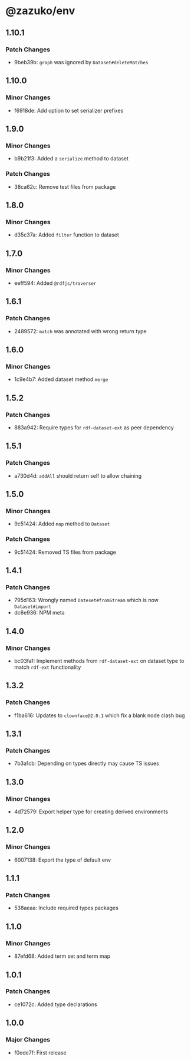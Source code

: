# @zazuko/env

## 1.10.1

### Patch Changes

- 9beb39b: `graph` was ignored by `Dataset#deleteMatches`

## 1.10.0

### Minor Changes

- f6918de: Add option to set serializer prefixes

## 1.9.0

### Minor Changes

- b9b21f3: Added a `serialize` method to dataset

### Patch Changes

- 38ca62c: Remove test files from package

## 1.8.0

### Minor Changes

- d35c37a: Added `filter` function to dataset

## 1.7.0

### Minor Changes

- eeff594: Added `@rdfjs/traverser`

## 1.6.1

### Patch Changes

- 2489572: `match` was annotated with wrong return type

## 1.6.0

### Minor Changes

- 1c9e4b7: Added dataset method `merge`

## 1.5.2

### Patch Changes

- 883a942: Require types for `rdf-dataset-ext` as peer dependency

## 1.5.1

### Patch Changes

- a730d4d: `addAll` should return self to allow chaining

## 1.5.0

### Minor Changes

- 9c51424: Added `map` method to `Dataset`

### Patch Changes

- 9c51424: Removed TS files from package

## 1.4.1

### Patch Changes

- 795d163: Wrongly named `Dateset#fromStream` which is now `Dataset#import`
- dc6e936: NPM meta

## 1.4.0

### Minor Changes

- bc03fa1: Implement methods from `rdf-dataset-ext` on dataset type to match `rdf-ext` functionality

## 1.3.2

### Patch Changes

- f1ba616: Updates to `clownface@2.0.1` which fix a blank node clash bug

## 1.3.1

### Patch Changes

- 7b3a1cb: Depending on types directly may cause TS issues

## 1.3.0

### Minor Changes

- 4d72579: Export helper type for creating derived environments

## 1.2.0

### Minor Changes

- 6007138: Export the type of default env

## 1.1.1

### Patch Changes

- 538aeaa: Include required types packages

## 1.1.0

### Minor Changes

- 87efd68: Added term set and term map

## 1.0.1

### Patch Changes

- ce1072c: Added type declarations

## 1.0.0

### Major Changes

- f0ede7f: First release
